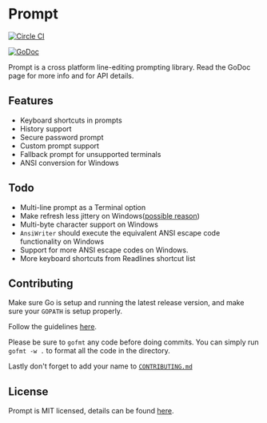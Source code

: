 # Prompt

[![Circle CI](https://circleci.com/gh/Bowery/prompt/tree/master.png?style=badge)](https://circleci.com/gh/Bowery/prompt/tree/master)

[![GoDoc](https://godoc.org/github.com/Bowery/prompt?status.png)](https://godoc.org/github.com/Bowery/prompt)

Prompt is a cross platform line-editing prompting library. Read the GoDoc page
for more info and for API details.

## Features
- Keyboard shortcuts in prompts
- History support
- Secure password prompt
- Custom prompt support
- Fallback prompt for unsupported terminals
- ANSI conversion for Windows

## Todo
- Multi-line prompt as a Terminal option
- Make refresh less jittery on Windows([possible reason](https://github.com/Bowery/prompt/blob/master/output_windows.go#L108))
- Multi-byte character support on Windows
- `AnsiWriter` should execute the equivalent ANSI escape code functionality on Windows
- Support for more ANSI escape codes on Windows.
- More keyboard shortcuts from Readlines shortcut list

## Contributing

Make sure Go is setup and running the latest release version, and make sure your `GOPATH` is setup properly.

Follow the guidelines [here](https://guides.github.com/activities/contributing-to-open-source/#contributing).

Please be sure to `gofmt` any code before doing commits. You can simply run `gofmt -w .` to format all the code in the directory.

Lastly don't forget to add your name to [`CONTRIBUTING.md`](https://raw.githubusercontent.com/Bowery/prompt/master/CONTRIBUTING.md)

## License

Prompt is MIT licensed, details can be found [here](https://raw.githubusercontent.com/Bowery/prompt/master/LICENSE).
